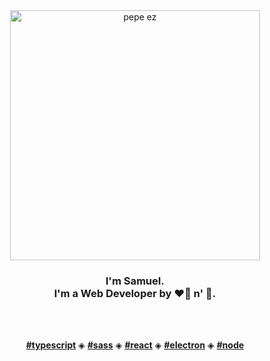 <p align="center">
  <br>
  <br>
  <img width="400" height="400" src="https://raw.githubusercontent.com/azuryceo/azuryceo/current/robocat.png" alt="pepe ez" />
    <h3 align="center">I'm Samuel.<br>I'm a Web Developer by ❤️‍🔥 n' 👻.</h3>
    <br>
    <br>
    <p align="center">
      <a href="https://github.com/topics/typescript"><b>#typescript</b></a> ◈ <a href="https://github.com/topics/sass"><b>#sass</b></a> ◈ <a href="https://github.com/topics/react"><b>#react</b></a> ◈ <a href="https://github.com/topics/electron"><b>#electron</b></a> ◈ <a href="https://github.com/topics/node"><b>#node</b></a>
    </p>
  <br>
  <br>
</p>
